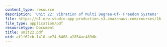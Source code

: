 ```yaml
---
content_type: resource
description: 'Unit 22: Vibration of Multi Degree-Of- Freedom Systems'
file: https://ol-ocw-studio-app-production.s3.amazonaws.com/courses/16-20-structural-mechanics-fall-2002/af1f62cb1410ae746468a2854ac489db_unit22.pdf
file_type: application/pdf
resourcetype: Document
title: unit22.pdf
uid: af1f62cb-1410-ae74-6468-a2854ac489db
---
```

